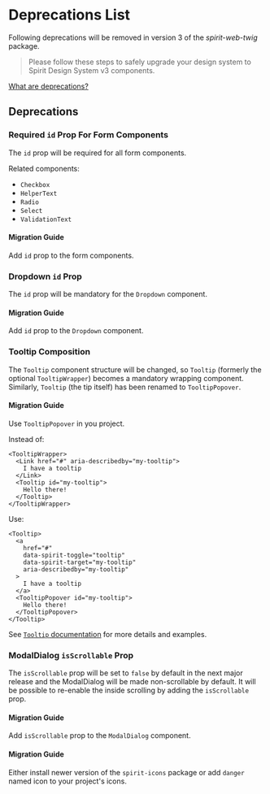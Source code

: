 # Deprecations List

Following deprecations will be removed in version 3 of the _spirit-web-twig_ package.

> Please follow these steps to safely upgrade your design system to Spirit Design System v3 components.

[What are deprecations?][readme-deprecations]

## Deprecations

### Required `id` Prop For Form Components

The `id` prop will be required for all form components.

Related components:

- `Checkbox`
- `HelperText`
- `Radio`
- `Select`
- `ValidationText`

#### Migration Guide

Add `id` prop to the form components.

### Dropdown `id` Prop

The `id` prop will be mandatory for the `Dropdown` component.

#### Migration Guide

Add `id` prop to the `Dropdown` component.

### Tooltip Composition

The `Tooltip` component structure will be changed, so `Tooltip` (formerly the optional
`TooltipWrapper`) becomes a mandatory wrapping component. Similarly, `Tooltip` (the tip
itself) has been renamed to `TooltipPopover`.

#### Migration Guide

Use `TooltipPopover` in you project.

Instead of:

```twig
<TooltipWrapper>
  <Link href="#" aria-describedby="my-tooltip">
    I have a tooltip
  </Link>
  <Tooltip id="my-tooltip">
    Hello there!
  </Tooltip>
</TooltipWrapper>
```

Use:

```twig
<Tooltip>
  <a
    href="#"
    data-spirit-toggle="tooltip"
    data-spirit-target="my-tooltip"
    aria-describedby="my-tooltip"
  >
    I have a tooltip
  </a>
  <TooltipPopover id="my-tooltip">
    Hello there!
  </TooltipPopover>
</Tooltip>
```

See [`Tooltip` documentation][tooltip-readme] for more details and examples.

### ModalDialog `isScrollable` Prop

The `isScrollable` prop will be set to `false` by default in the next major release and the ModalDialog will be made
non-scrollable by default. It will be possible to re-enable the inside scrolling by adding the `isScrollable` prop.

#### Migration Guide

Add `isScrollable` prop to the `ModalDialog` component.

#### Migration Guide

Either install newer version of the `spirit-icons` package or add `danger` named icon to your project's icons.

[dropdown-readme]: https://github.com/lmc-eu/spirit-design-system/blob/main/packages/web-twig/src/Resources/components/Dropdown/README.md
[readme-deprecations]: https://github.com/lmc-eu/spirit-design-system/blob/main/packages/web-twig/README.md#deprecations
[tooltip-readme]: https://github.com/lmc-eu/spirit-design-system/blob/main/packages/web-twig/src/Resources/components/Tooltip/README.md
